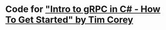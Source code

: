 # Code for ["Intro to gRPC in C# - How To Get Started" by Tim Corey](https://www.youtube.com/watch?v=QyxCX2GYHxk)